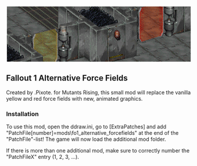<p align="center"><img src="fo1_alternative_forcefields.gif" alt="Fallout 1 Alternative Force Fields  "/></p>

Fallout 1 Alternative Force Fields  
-----------------

Created by .Pixote. for Mutants Rising, this small mod will replace the vanilla yellow and red force fields with new, animated graphics.

### Installation
To use this mod, open the ddraw.ini, go to [ExtraPatches] and add "PatchFile[number]=mods\fo1_alternative_forcefields" at the end of the "PatchFile"-list!
The game will now load the additional mod folder.

If there is more than one additional mod, make sure to correctly number the "PatchFileX" entry (1, 2, 3, ...).
